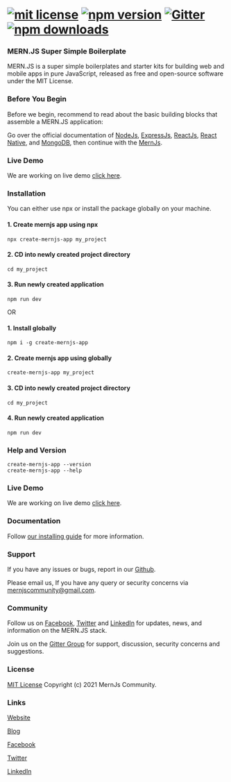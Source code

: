 # [![mit license](https://img.shields.io/github/license/mernjs/create-mernjs-app)](https://github.com/mernjs/create-mernjs-app/blob/master/LICENSE) [![npm version](https://img.shields.io/npm/v/create-mernjs-app)](https://www.npmjs.com/package/create-mernjs-app) [![Gitter](https://badges.gitter.im/mernjs/mernjs.svg)](https://gitter.im/mernjs/mernjs?utm_source=badge&utm_medium=badge&utm_campaign=pr-badge) [![npm downloads](https://img.shields.io/npm/dy/create-mernjs-app)](https://www.npmjs.com/package/create-mernjs-app)

### MERN.JS Super Simple Boilerplate
MERN.JS is a super simple boilerplates and starter kits for building web and mobile apps in pure JavaScript, released as free and open-source software under the MIT License.

### Before You Begin 
Before we begin, recommend to read about the basic building blocks that assemble a MERN.JS application:

Go over the official documentation of [NodeJs](https://nodejs.org/), [ExpressJs](http://expressjs.com/), [ReactJs](https://reactjs.org/), [React Native](https://reactnative.dev/), and [MongoDB](http://mongodb.org/), then continue with the [MernJs](https://mernjs.org/installation).

### Live Demo
We are working on live demo [click here](https://mernjs.org/live-demo).

### Installation
You can either use npx or install the package globally on your machine.

#### 1. Create mernjs app using npx
```
npx create-mernjs-app my_project
```
#### 2. CD into newly created project directory   
```
cd my_project
```

#### 3. Run newly created application   
```
npm run dev
```

OR

#### 1. Install globally   
```
npm i -g create-mernjs-app
```

#### 2. Create mernjs app using globally
```
create-mernjs-app my_project
```

#### 3. CD into newly created project directory   
```
cd my_project
```

#### 4. Run newly created application   
```
npm run dev
```

### Help and Version   
```
create-mernjs-app --version 
create-mernjs-app --help
```

### Live Demo
We are working on live demo [click here](https://mernjs.org/live-demo).

### Documentation
Follow [our installing guide](https://mernjs.org/installation) for more information.

### Support
If you have any issues or bugs, report in our [Github](https://github.com/mernjs/create-mernjs-app/issues).

Please email us, If you have any query or security concerns via mernjscommunity@gmail.com.

### Community
Follow us on [Facebook](https://www.facebook.com/mernjs), [Twitter](https://twitter.com/mernjs) and [LinkedIn](https://www.linkedin.com/in/mernjs-community-269551191/) for updates, news, and information on the MERN.JS stack.

Join us on the [Gitter Group](https://gitter.im/mernjs/mernjs-community) for support, discussion, security concerns and suggestions.

### License
[MIT License](https://github.com/mernjs/create-mernjs-app/blob/master/LICENSE) Copyright (c) 2021 MernJs Community.

### Links
[Website](https://mernjs.org)

[Blog](https://mernjs-blog.herokuapp.com/)

[Facebook](https://www.facebook.com/mernjs)

[Twitter](https://twitter.com/mernjs)

[LinkedIn](https://www.linkedin.com/in/mernjs-community-269551191/)
